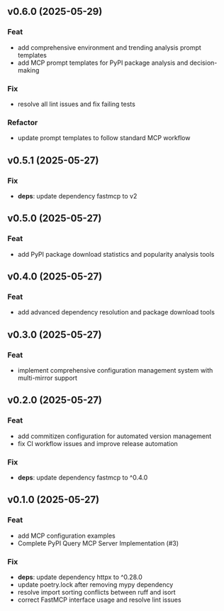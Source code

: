 ## v0.6.0 (2025-05-29)

### Feat

- add comprehensive environment and trending analysis prompt templates
- add MCP prompt templates for PyPI package analysis and decision-making

### Fix

- resolve all lint issues and fix failing tests

### Refactor

- update prompt templates to follow standard MCP workflow

## v0.5.1 (2025-05-27)

### Fix

- **deps**: update dependency fastmcp to v2

## v0.5.0 (2025-05-27)

### Feat

- add PyPI package download statistics and popularity analysis tools

## v0.4.0 (2025-05-27)

### Feat

- add advanced dependency resolution and package download tools

## v0.3.0 (2025-05-27)

### Feat

- implement comprehensive configuration management system with multi-mirror support

## v0.2.0 (2025-05-27)

### Feat

- add commitizen configuration for automated version management
- fix CI workflow issues and improve release automation

### Fix

- **deps**: update dependency fastmcp to ^0.4.0

## v0.1.0 (2025-05-27)

### Feat

- add MCP configuration examples
- Complete PyPI Query MCP Server Implementation (#3)

### Fix

- **deps**: update dependency httpx to ^0.28.0
- update poetry.lock after removing mypy dependency
- resolve import sorting conflicts between ruff and isort
- correct FastMCP interface usage and resolve lint issues
